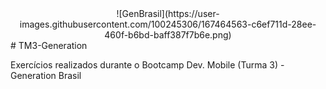 <div align="center">
![GenBrasil](https://user-images.githubusercontent.com/100245306/167464563-c6ef711d-28ee-460f-b6bd-baff387f7b6e.png)
</div>
# TM3-Generation

Exercícios realizados durante o Bootcamp Dev. Mobile (Turma 3) - Generation Brasil

